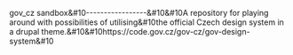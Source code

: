 gov_cz sandbox&#10-----------------&#10&#10A repository for playing around with possibilities of utilising&#10the official Czech design system in a drupal theme.&#10&#10https://code.gov.cz/gov-cz/gov-design-system&#10